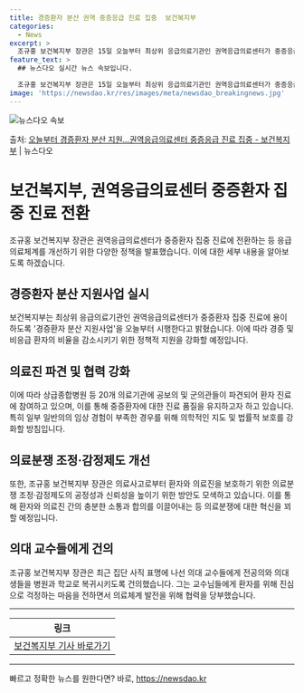 ```yaml
---
title: 경증환자 분산 권역 중증응급 진료 집중  보건복지부
categories:
  - News
excerpt: >
  조규홍 보건복지부 장관은 15일 오늘부터 최상위 응급의료기관인 권역응급의료센터가 중증응급환자 중심으로 진료에…
feature_text: >
  ## 뉴스다오 실시간 뉴스 속보입니다.

  조규홍 보건복지부 장관은 15일 오늘부터 최상위 응급의료기관인 권역응급의료센터가 중증응급환자 중심으로 진료에…
image: 'https://newsdao.kr/res/images/meta/newsdao_breakingnews.jpg'
---
```


![뉴스다오 속보](https://newsdao.kr/res/images/meta/newsdao_breakingnews.jpg)

<p>출처: <a href="https://newsdao.kr/3355" rel="dofollow">오늘부터 경증환자 분산 지원…권역응급의료센터 중증응급 진료 집중 - 보건복지부</a> | 뉴스다오</p>

<h1>보건복지부, 권역응급의료센터 중증환자 집중 진료 전환</h1>

<p data-ke-size="size16">조규홍 보건복지부 장관은 권역응급의료센터가 중증환자 집중 진료에 전환하는 등 응급의료체계를 개선하기 위한 다양한 정책을 발표했습니다. 이에 대한 세부 내용을 알아보도록 하겠습니다.</p>

<h2 data-ke-size="size26">경증환자 분산 지원사업 실시</h2>

<p data-ke-size="size16">보건복지부는 최상위 응급의료기관인 권역응급의료센터가 중증환자 집중 진료에 용이하도록 '경증환자 분산 지원사업'을 오늘부터 시행한다고 밝혔습니다. 이에 따라 경증 및 비응급 환자의 비율을 감소시키기 위한 정책적 지원을 강화할 예정입니다.</p>

<h2 data-ke-size="size26">의료진 파견 및 협력 강화</h2>

<p data-ke-size="size16">이에 따라 상급종합병원 등 20개 의료기관에 공보의 및 군의관들이 파견되어 환자 진료에 참여하고 있으며, 이를 통해 중증환자에 대한 진료 품질을 유지하고자 하고 있습니다. 특히 일부 일반의의 임상 경험이 부족한 경우를 위해 의학적인 지도 및 법률적 보호를 강화할 방침입니다.</p>

<h2 data-ke-size="size26">의료분쟁 조정·감정제도 개선</h2>

<p data-ke-size="size16">또한, 조규홍 보건복지부 장관은 의료사고로부터 환자와 의료진을 보호하기 위한 의료분쟁 조정·감정제도의 공정성과 신뢰성을 높이기 위한 방안도 모색하고 있습니다. 이를 통해 환자와 의료진 간의 충분한 소통과 합의를 이끌어내는 등 의료분쟁에 대한 혁신을 꾀할 예정입니다.</p>

<h2 data-ke-size="size26">의대 교수들에게 건의</h2>

<p data-ke-size="size16">조규홍 보건복지부 장관은 최근 집단 사직 표명에 나선 의대 교수들에게 전공의와 의대생들을 병원과 학교로 복귀시키도록 건의했습니다. 그는 교수님들에게 환자를 위해 진심으로 걱정하는 마음을 전하면서 의료체계 발전을 위해 협력을 당부했습니다.</p>

<hr>

<table>
<thead>
<tr>
<th style="text-align: center;">링크</th>
</tr>
</thead>
<tbody>
<tr>
<td style="text-align: center; height: 17px;"><a href="https://newsdao.kr/3355">보건복지부 기사 바로가기</a></td>
</tr>
</tbody>
</table>

<hr> 

빠르고 정확한 뉴스를 원한다면? 바로, <a href="https://newsdao.kr" rel="dofollow">https://newsdao.kr</a>


